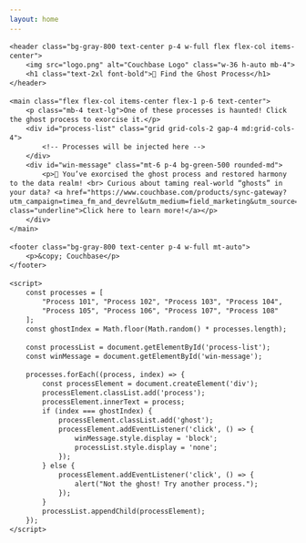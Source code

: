 ```yaml
---
layout: home
---
```


<html lang="en">
<head>
    <meta charset="UTF-8">
    <meta name="viewport" content="width=device-width, initial-scale=1.0">
    <title>👻 Find the Ghost Process</title>
    <link href="https://cdn.jsdelivr.net/npm/tailwindcss@2.2.19/dist/tailwind.min.css" rel="stylesheet">
    <style>
        .process {
            background-color: #f3f4f6;
            padding: 1rem;
            border-radius: 0.5rem;
            cursor: pointer;
            transition: background-color 0.3s;
        }
        .process:hover {
            background-color: #e5e7eb;
        }
        .ghost {
            color: orange;
            font-weight: bold;
        }
        #win-message {
            display: none;
        }
    </style>
</head>
<body class="flex flex-col items-center min-h-screen bg-gray-900 text-white">

    <header class="bg-gray-800 text-center p-4 w-full flex flex-col items-center">
        <img src="logo.png" alt="Couchbase Logo" class="w-36 h-auto mb-4">
        <h1 class="text-2xl font-bold">👻 Find the Ghost Process</h1>
    </header>

    <main class="flex flex-col items-center flex-1 p-6 text-center">
        <p class="mb-4 text-lg">One of these processes is haunted! Click the ghost process to exorcise it.</p>
        <div id="process-list" class="grid grid-cols-2 gap-4 md:grid-cols-4">
            <!-- Processes will be injected here -->
        </div>
        <div id="win-message" class="mt-6 p-4 bg-green-500 rounded-md">
            <p>🎉 You’ve exorcised the ghost process and restored harmony to the data realm! <br> Curious about taming real-world “ghosts” in your data? <a href="https://www.couchbase.com/products/sync-gateway?utm_campaign=timea_fm_and_devrel&utm_medium=field_marketing&utm_source=outreach&utm_content=conference" class="underline">Click here to learn more!</a></p>
        </div>
    </main>

    <footer class="bg-gray-800 text-center p-4 w-full mt-auto">
        <p>&copy; Couchbase</p>
    </footer>

    <script>
        const processes = [
            "Process 101", "Process 102", "Process 103", "Process 104",
            "Process 105", "Process 106", "Process 107", "Process 108"
        ];
        const ghostIndex = Math.floor(Math.random() * processes.length);

        const processList = document.getElementById('process-list');
        const winMessage = document.getElementById('win-message');

        processes.forEach((process, index) => {
            const processElement = document.createElement('div');
            processElement.classList.add('process');
            processElement.innerText = process;
            if (index === ghostIndex) {
                processElement.classList.add('ghost'); 
                processElement.addEventListener('click', () => {
                    winMessage.style.display = 'block';
                    processList.style.display = 'none';
                });
            } else {
                processElement.addEventListener('click', () => {
                    alert("Not the ghost! Try another process.");
                });
            }
            processList.appendChild(processElement);
        });
    </script>
</body>
</html>
